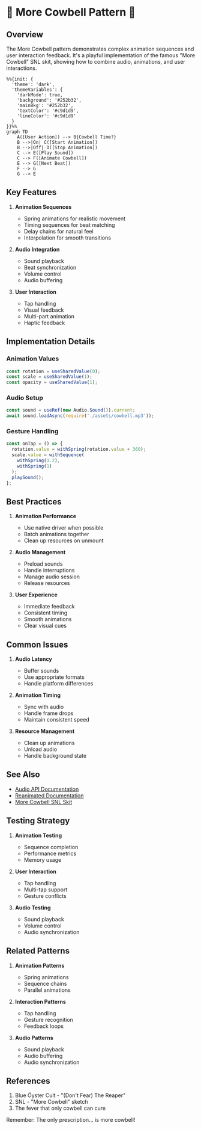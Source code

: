 # 🔔 More Cowbell Pattern 🔔

## Overview

The More Cowbell pattern demonstrates complex animation sequences and user interaction feedback. It's a playful implementation of the famous "More Cowbell" SNL skit, showing how to combine audio, animations, and user interactions.

```mermaid
%%{init: {
  'theme': 'dark',
  'themeVariables': {
    'darkMode': true,
    'background': '#252b32',
    'mainBkg': '#252b32',
    'textColor': '#c9d1d9',
    'lineColor': '#c9d1d9'
  }
}}%%
graph TD
    A([User Action]) --> B{Cowbell Time?}
    B -->|On| C([Start Animation])
    B -->|Off| D([Stop Animation])
    C --> E([Play Sound])
    C --> F([Animate Cowbell])
    E --> G([Next Beat])
    F --> G
    G --> E
```

## Key Features

1. **Animation Sequences**
   - Spring animations for realistic movement
   - Timing sequences for beat matching
   - Delay chains for natural feel
   - Interpolation for smooth transitions

2. **Audio Integration**
   - Sound playback
   - Beat synchronization
   - Volume control
   - Audio buffering

3. **User Interaction**
   - Tap handling
   - Visual feedback
   - Multi-part animation
   - Haptic feedback

## Implementation Details

### Animation Values
```typescript
const rotation = useSharedValue(0);
const scale = useSharedValue(1);
const opacity = useSharedValue(1);
```

### Audio Setup
```typescript
const sound = useRef(new Audio.Sound()).current;
await sound.loadAsync(require('./assets/cowbell.mp3'));
```

### Gesture Handling
```typescript
const onTap = () => {
  rotation.value = withSpring(rotation.value + 360);
  scale.value = withSequence(
    withSpring(1.2),
    withSpring(1)
  );
  playSound();
};
```

## Best Practices

1. **Animation Performance**
   - Use native driver when possible
   - Batch animations together
   - Clean up resources on unmount

2. **Audio Management**
   - Preload sounds
   - Handle interruptions
   - Manage audio session
   - Release resources

3. **User Experience**
   - Immediate feedback
   - Consistent timing
   - Smooth animations
   - Clear visual cues

## Common Issues

1. **Audio Latency**
   - Buffer sounds
   - Use appropriate formats
   - Handle platform differences

2. **Animation Timing**
   - Sync with audio
   - Handle frame drops
   - Maintain consistent speed

3. **Resource Management**
   - Clean up animations
   - Unload audio
   - Handle background state

## See Also

- [Audio API Documentation](https://docs.expo.dev/versions/latest/sdk/audio/)
- [Reanimated Documentation](https://docs.swmansion.com/react-native-reanimated/)
- [More Cowbell SNL Skit](https://www.youtube.com/watch?v=cVsQLlk-T0s)

## Testing Strategy

1. **Animation Testing**
   - Sequence completion
   - Performance metrics
   - Memory usage

2. **User Interaction**
   - Tap handling
   - Multi-tap support
   - Gesture conflicts

3. **Audio Testing**
   - Sound playback
   - Volume control
   - Audio synchronization

## Related Patterns

1. **Animation Patterns**
   - Spring animations
   - Sequence chains
   - Parallel animations

2. **Interaction Patterns**
   - Tap handling
   - Gesture recognition
   - Feedback loops

3. **Audio Patterns**
   - Sound playback
   - Audio buffering
   - Audio synchronization

## References

1. Blue Öyster Cult - "(Don't Fear) The Reaper"
2. SNL - "More Cowbell" sketch
3. The fever that only cowbell can cure

Remember: The only prescription... is more cowbell! 
